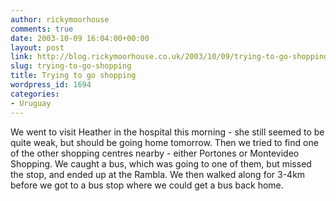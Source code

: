 ```yaml
---
author: rickymoorhouse
comments: true
date: 2003-10-09 16:04:00+00:00
layout: post
link: http://blog.rickymoorhouse.co.uk/2003/10/09/trying-to-go-shopping/
slug: trying-to-go-shopping
title: Trying to go shopping
wordpress_id: 1694
categories:
- Uruguay
---
```


We went to visit Heather in the hospital this morning - she still seemed to be quite weak, but should be going home tomorrow. Then we tried to find one of the other shopping centres nearby - either Portones or Montevideo Shopping. We caught a bus, which was going to one of them, but missed the stop, and ended up at the Rambla. We then walked along for 3-4km before we got to a bus stop where we could get a bus back home.
